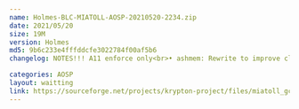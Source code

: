 ```yaml
---
name: Holmes-BLC-MIATOLL-AOSP-20210520-2234.zip
date: 2021/05/20
size: 19M
version: Holmes
md5: 9b6c233e4fffddcfe3022784f00af5b6
changelog: NOTES!!! A11 enforce only<br>• ashmem: Rewrite to improve clarity and performance<br>• drm/kgsl: Reduce latency while processing ioctls<br>• Checkout drivers/char/srandom from positron kernel<br>• Use GCC instead of Clang

categories: AOSP
layout: waitting
link: https://sourceforge.net/projects/krypton-project/files/miatoll_gcc/AOSP/Holmes-BLC-MIATOLL-AOSP-20210520-2234.zip
---
```

